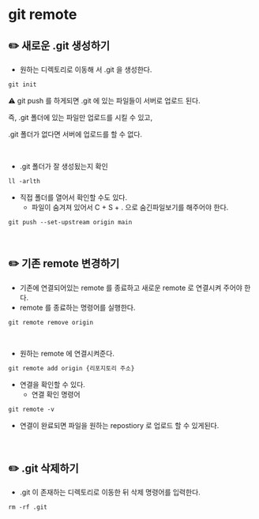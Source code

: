 # git remote

## ✏️ 새로운 .git 생성하기

- 원하는 디렉토리로 이동해 서 .git 을 생성한다.

```html
git init
```

⚠️ git push 를 하게되면 .git 에 있는 파일들이 서버로 업로드 된다.

즉, .git 폴더에 있는 파일만 업로드를 시킬 수 있고,

.git 폴더가 없다면 서버에 업로드를 할 수 없다.

<br>

- .git 폴더가 잘 생성됬는지 확인

```html
ll -arlth
```

- 직접 폴더를 열어서 확인할 수도 있다.
    - 파일이 숨겨져 있어서 C + S + . 으로 숨긴파일보기를 해주어야 한다.

```
git push --set-upstream origin main
```

<br>

## ✏️ 기존 remote 변경하기

- 기존에 연결되어있는 remote 를 종료하고 새로운 remote 로 연결시켜 주어야 한다.
- remote 를 종료하는 명령어를 실행한다.

```html
git remote remove origin
```

<br>

- 원하는 remote 에 연결시켜준다.

```html
git remote add origin {리포지토리 주소}
```

- 연결을 확인할 수 있다.
    - 연결 확인 명령어

```html
git remote -v
```

- 연결이 완료되면 파일을 원하는 repostiory 로 업로드 할 수 있게된다.

<br>

## ✏️ .git 삭제하기

- .git 이 존재하는 디렉토리로 이동한 뒤 삭제 명령어를 입력한다.

```html
rm -rf .git
```
